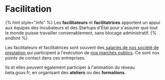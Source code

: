 # Facilitation

{% hint style="info" %}
Les **facilitateurs** et **facilitatrices** apportent un appui aux équipes des incubateurs et des Startups d'État pour s'assurer que tout le monde puisse travailler convenablement, sans blocage administratif. 
{% endhint %}

Les facilitateurs et facilitatrices sont souvent des[ salariés de nos société de prestation ](../../travailler-a-beta-gouv/recrutement/les-differents-statuts/salaries-des-societes-de-prestation.md)qui participent à l'exécution de [nos marchés publics](../gestion-administrative/marches-publics-beta.gouv.fr/). Ce sont nos points de contact dans ces entreprises.

Ils et elles peuvent également participer à l'animation du réseau beta.gouv.fr, en organisant des **ateliers** ou des **formations**. 

